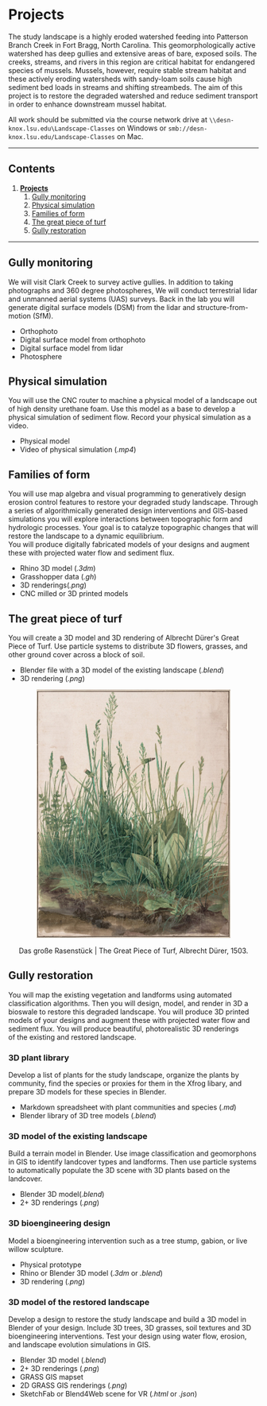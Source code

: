# Projects

The study landscape is a highly eroded watershed
feeding into Patterson Branch Creek in Fort Bragg, North Carolina.
This geomorphologically active watershed has deep gullies and
extensive areas of bare, exposed soils.
The creeks, streams, and rivers in this region are critical habitat
for endangered species of mussels.
Mussels, however, require stable stream habitat
and these actively eroding watersheds with sandy-loam soils
cause high sediment bed loads in streams and shifting streambeds.
The aim of this project is to restore the degraded watershed
and reduce sediment transport  
in order to enhance downstream mussel habitat.

All work should be submitted via the course network drive
at `\\desn-knox.lsu.edu\Landscape-Classes` on Windows
or `smb://desn-knox.lsu.edu/Landscape-Classes` on Mac.

---

## Contents
1. [**Projects**](#projects)
    1. [Gully monitoring](#gully-monitoring)
    2. [Physical simulation](#physical-simulation)
    3. [Families of form](#families-of-form)
    4. [The great piece of turf](#the-great-piece-of-turf)
    5. [Gully restoration](#gully-restoration)

---

## Gully monitoring
We will visit Clark Creek to survey active gullies.
In addition to taking photographs and 360 degree photospheres,
We will conduct terrestrial lidar and
unmanned aerial systems (UAS) surveys.
Back in the lab you will generate digital surface models (DSM)
from the lidar and structure-from-motion (SfM).
* Orthophoto
* Digital surface model from orthophoto
* Digital surface model from lidar
* Photosphere

## Physical simulation
You will use the CNC router to machine a physical model
of a landscape out of high density urethane foam.
Use this model as a base to develop a physical simulation of sediment flow.
Record your physical simulation as a video.
* Physical model
* Video of physical simulation (*.mp4*)

## Families of form
You will use map algebra and visual programming to generatively design
erosion control features to restore your degraded study landscape.
Through a series of algorithmically generated design interventions
and GIS-based simulations you will explore interactions between
topographic form and hydrologic processes.
Your goal is to catalyze topographic changes that will
restore the landscape to a dynamic equilibrium.  
You will produce digitally fabricated models of your designs
and augment these with projected water flow and sediment flux.
* Rhino 3D model (*.3dm*)
* Grasshopper data (*.gh*)
* 3D renderings(*.png*)
* CNC milled or 3D printed models

## The great piece of turf
You will create a 3D model and 3D rendering of
Albrecht Dürer's Great Piece of Turf.
Use particle systems to distribute 3D flowers, grasses,
and other ground cover across a block of soil.
* Blender file with a 3D model of the existing landscape (*.blend*)
* 3D rendering (*.png*)

<p align="center">
<img src="images/the-great-piece-of-turf.jpg" height="500">
</p>
<p align="center">
Das große Rasenstück | The Great Piece of Turf, Albrecht Dürer, 1503.
</p>

## Gully restoration
You will map the existing vegetation and landforms
using automated classification algorithms.
Then you will design, model, and render in 3D
a bioswale to restore this degraded landscape.
You will produce 3D printed models of your designs
and augment these with projected water flow and sediment flux.
You will produce beautiful, photorealistic 3D renderings  
of the existing and restored landscape.

### 3D plant library
Develop a list of plants for the study landscape,
organize the plants by community,
find the species or proxies for them in the Xfrog libary,
and prepare 3D models for these species in Blender.
* Markdown spreadsheet with plant communities and species (*.md*)
* Blender library of 3D tree models (*.blend*)

### 3D model of the existing landscape
Build a terrain model in Blender.
Use image classification and geomorphons in GIS
to identify landcover types and landforms.
Then use particle systems to automatically populate
the 3D scene with 3D plants based on the landcover.
* Blender 3D model(*.blend*)
* 2+ 3D renderings (*.png*)

### 3D bioengineering design
Model a bioengineering intervention such as a tree stump,
gabion, or live willow sculpture.
* Physical prototype
* Rhino or Blender 3D model (*.3dm* or *.blend*)
* 3D rendering (*.png*)

### 3D model of the restored landscape
Develop a design to restore the study landscape
and build a 3D model in Blender of your design.
Include 3D trees, 3D grasses, soil textures
and 3D bioengineering interventions.
Test your design using water flow, erosion,
and landscape evolution simulations in GIS.
* Blender 3D model (*.blend*)
* 2+ 3D renderings (*.png*)
* GRASS GIS mapset
* 2D GRASS GIS renderings (*.png*)
* SketchFab or Blend4Web scene for VR (*.html* or *.json*)

